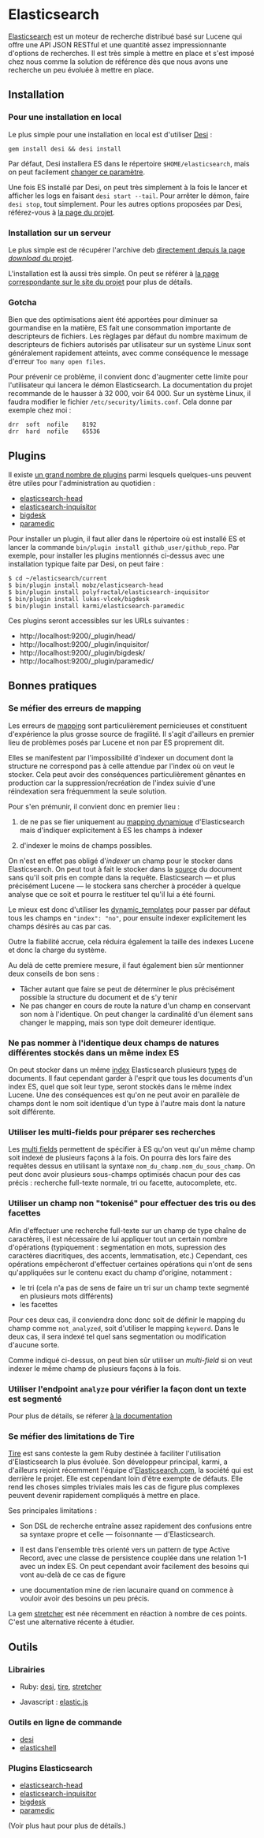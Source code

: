 # Elasticsearch


[Elasticsearch](http://www.elasticsearch.org/) est un moteur de recherche
distribué basé sur Lucene qui offre une API JSON RESTful et une quantité assez
impressionnante d'options de recherches. Il est très simple à mettre en place
et s'est imposé chez nous comme la solution de référence dès que nous avons une
recherche un peu évoluée à mettre en place.

## Installation


### Pour une installation en local

Le plus simple pour une installation en local est d'utiliser [Desi](https://github.com/AF83/desi) :

```shell
gem install desi && desi install
```

Par défaut, Desi installera ES dans le répertoire `$HOME/elasticsearch`, mais
on peut facilement [changer ce paramètre](https://github.com/AF83/desi#change-settings).

Une fois ES installé par Desi, on peut très simplement à la fois le lancer et
afficher les logs en faisant `desi start --tail`. Pour arrêter le démon, faire
`desi stop`, tout simplement. Pour les autres options proposées par Desi,
référez-vous à [la page du projet](https://github.com/AF83/desi).


### Installation sur un serveur

Le plus simple est de récupérer l'archive deb
[directement depuis la page _download_ du projet](http://www.elasticsearch.org/download/).

L'installation est là aussi très simple. On peut se référer à [la page
correspondante sur le site du projet](http://www.elasticsearch.org/guide/reference/setup/installation.html)
pour plus de détails.

### Gotcha

Bien que des optimisations aient été apportées pour diminuer sa gourmandise en
la matière, ES fait une consommation importante de descripteurs de fichiers.
Les règlages par défaut du nombre maximum de descripteurs de fichiers autorisés
par utilisateur sur un système Linux sont généralement rapidement atteints,
avec comme conséquence le message d'erreur `Too many open files`.

Pour prévenir ce problème, il convient donc d'augmenter cette limite pour
l'utilisateur qui lancera le démon Elasticsearch. La documentation du projet
recommande de le hausser à 32 000, voir 64 000. Sur un système Linux, il
faudra modifier le fichier `/etc/security/limits.conf`. Cela donne par exemple
chez moi :

```
drr  soft  nofile    8192
drr  hard  nofile    65536
```

## Plugins

Il existe [un grand nombre de plugins](http://www.elasticsearch.org/guide/reference/modules/plugins.html)
parmi lesquels quelques-uns peuvent être utiles pour l'administration au
quotidien :

* [elasticsearch-head](https://github.com/mobz/elasticsearch-head)
* [elasticsearch-inquisitor](https://github.com/polyfractal/elasticsearch-inquisitor)
* [bigdesk](https://github.com/lukas-vlcek/bigdesk)
* [paramedic](https://github.com/karmi/elasticsearch-paramedic)

Pour installer un plugin, il faut aller dans le répertoire où est installé ES
et lancer la commande `bin/plugin install github_user/github_repo`. Par
exemple, pour installer les plugins mentionnés ci-dessus avec une installation
typique faite par Desi, on peut faire :

```shell
$ cd ~/elasticsearch/current
$ bin/plugin install mobz/elasticsearch-head
$ bin/plugin install polyfractal/elasticsearch-inquisitor
$ bin/plugin install lukas-vlcek/bigdesk
$ bin/plugin install karmi/elasticsearch-paramedic
```

Ces plugins seront accessibles sur les URLs suivantes :

* http://localhost:9200/_plugin/head/
* http://localhost:9200/_plugin/inquisitor/
* http://localhost:9200/_plugin/bigdesk/
* http://localhost:9200/_plugin/paramedic/



## Bonnes pratiques


### Se méfier des erreurs de mapping

Les erreurs de
[mapping](http://www.elasticsearch.org/guide/reference/mapping/index.html) sont
particulièrement pernicieuses et constituent d'expérience la plus grosse source
de fragilité. Il s'agit d'ailleurs en premier lieu de problèmes posés par
Lucene et non par ES proprement dit.

Elles se manifestent par l'impossibilité d'indexer un document dont la
structure ne correspond pas à celle attendue par l'index où on veut le stocker.
Cela peut avoir des conséquences particulièrement gênantes en production car
la suppression/recréation de l'index suivie d'une réindexation sera fréquemment
la seule solution.

Pour s'en prémunir, il convient donc en premier lieu :

1. de ne pas se fier uniquement au [mapping
    dynamique](http://www.elasticsearch.org/guide/reference/mapping/dynamic-mapping.html)
   d'Elasticsearch mais d'indiquer explicitement à ES les champs à indexer

2. d'indexer le moins de champs possibles.

  On n'est en effet pas obligé d'*indexer* un champ pour le stocker dans
  Elasticsearch. On peut tout à fait le stocker dans la
  [source](http://www.elasticsearch.org/guide/reference/mapping/source-field.html)
  du document sans qu'il soit pris en compte dans la requête. Elasticsearch
  — et plus précisément Lucene — le stockera sans chercher à procéder à quelque
  analyse que ce soit et pourra le restituer tel qu'il lui a été fourni.

  Le mieux est donc d'utiliser les [dynamic\_templates](http://www.elasticsearch.org/guide/reference/mapping/root-object-type.html) pour passer par défaut tous les champs en `"index": "no"`, pour
  ensuite indexer explicitement les champs désirés au cas par cas.

  Outre la fiabilité accrue, cela réduira également la taille des indexes
  Lucene et donc la charge du système.


Au delà de cette premiere mesure, il faut également bien sûr mentionner deux
conseils de bon sens :

  * Tâcher autant que faire se peut de déterminer le plus précisément
    possible la structure du document et de s'y tenir
  * Ne pas changer en cours de route la nature d'un champ en conservant son
    nom à l'identique. On peut changer la cardinalité d'un élement sans
    changer le mapping, mais son type doit demeurer identique.


### Ne pas nommer à l'identique deux champs de natures différentes stockés dans un même index ES

On peut stocker dans un même [index](http://www.elasticsearch.org/guide/reference/glossary/#index)
Elasticsearch plusieurs [types](http://www.elasticsearch.org/guide/reference/glossary/#type)
de documents. Il faut cependant garder à l'esprit que tous les documents d'un
index ES, quel que soit leur type, seront stockés dans le même index Lucene.
Une des conséquences est qu'on ne peut avoir en parallèle de champs dont le
nom soit identique d'un type à l'autre mais dont la nature soit différente.


### Utiliser les multi-fields pour préparer ses recherches

Les [multi fields](http://www.elasticsearch.org/guide/reference/mapping/multi-field-type.html)
permettent de spécifier à ES qu'on veut qu'un même champ soit indexé de
plusieurs façons à la fois. On pourra dès lors faire des requêtes dessus en
utilisant la syntaxe `nom_du_champ.nom_du_sous_champ`. On peut donc avoir
plusieurs sous-champs optimisés chacun pour des cas précis : recherche
full-texte normale, tri ou facette, autocomplete, etc.


### Utiliser un champ non "tokenisé" pour effectuer des tris ou des facettes

Afin d'effectuer une recherche full-texte sur un champ de type chaîne de
caractères, il est nécessaire de lui appliquer tout un certain nombre
d'opérations (typiquement : segmentation en mots, supression des caractères diacritiques, des
accents, lemmatisation, etc.) Cependant, ces opérations empêcheront d'effectuer
certaines opérations qui n'ont de sens qu'appliquées sur le contenu exact du
champ d'origine, notamment :

* le tri (cela n'a pas de sens de faire un tri sur un champ texte segmenté en
plusieurs mots différents)
* les facettes

Pour ces deux cas, il conviendra donc donc soit de définir le mapping du champ
comme `not_analyzed`, soit d'utiliser le mapping `keyword`. Dans le deux cas,
il sera indexé tel quel sans segmentation ou modification d'aucune sorte.

Comme indiqué ci-dessus, on peut bien sûr utiliser un *multi-field* si on veut
indexer le même champ de plusieurs façons à la fois.

### Utiliser l'endpoint `analyze` pour vérifier la façon dont un texte est segmenté

Pour plus de détails, se réferer [à la documentation](http://www.elasticsearch.org/guide/reference/api/admin-indices-analyze.html)

### Se méfier des limitations de Tire

[Tire](https://github.com/karmi/tire) est sans conteste la gem Ruby destinée
à faciliter l'utilisation d'Elasticsearch la plus évoluée. Son développeur
principal, karmi, a d'ailleurs rejoint récemment l'équipe
d'[Elasticsearch.com](http://www.elasticsearch.com/), la société qui est
derrière le projet. Elle est cependant loin d'être exempte de défauts. Elle
rend les choses simples triviales mais les cas de figure plus complexes peuvent
devenir rapidement compliqués à mettre en place.

Ses principales limitations :

  * Son DSL de recherche entraîne assez rapidement des confusions entre sa
    syntaxe propre et celle — foisonnante — d'Elasticsearch.

  * Il est dans l'ensemble très orienté vers un pattern de type Active Record,
    avec une classe de persistence couplée dans une relation 1-1 avec un index
    ES. On peut cependant avoir facilement des besoins qui vont au-delà de ce
    cas de figure

  * une documentation mine de rien lacunaire quand on commence à vouloir avoir
    des besoins un peu précis.

La gem [stretcher](https://github.com/PoseBiz/stretcher) est née récemment en
réaction à nombre de ces points. C'est une alternative récente à étudier.


## Outils


### Librairies

* Ruby: [desi](https://github.com/AF83/desi), [tire](https://github.com/karmi/tire),
  [stretcher](https://github.com/PoseBiz/stretcher)

* Javascript : [elastic.js](https://github.com/fullscale/elastic.js)


### Outils en ligne de commande

* [desi](https://github.com/AF83/desi)
* [elasticshell](https://github.com/javanna/elasticshell)


### Plugins Elasticsearch

* [elasticsearch-head](https://github.com/mobz/elasticsearch-head)
* [elasticsearch-inquisitor](https://github.com/polyfractal/elasticsearch-inquisitor)
* [bigdesk](https://github.com/lukas-vlcek/bigdesk)
* [paramedic](https://github.com/karmi/elasticsearch-paramedic)

(Voir plus haut pour plus de détails.)
